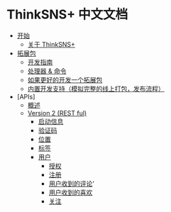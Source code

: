 # ThinkSNS+ 中文文档

- [开始](get-started)
    - [关于 ThinkSNS+](get-started)
- [拓展包](package)
    - [开发指南](package)
    - [处理器 & 命令](package/console.md)
    - [如果更好的开发一个拓展包](package/nice.md)
    - [内置开发支持（模拟完整的线上打包，发布流程）](package/dev.md)
- [APIs]
    - [概述](api-overview.md)
    - [Version 2 (REST ful)](api2)
        - [启动信息](api2/bootstrappers.md)
        - [验证码](api2/verification-code.md)
        - [位置](api2/locations.md)
        - [标签](api2/tags.md)
        - [用户](api2/users)
            - [授权](api2/users/authorization.md)
            - [注册](api2/users/register.md)
            - [用户收到的评论](api2/users/comments.md)‘
            - [用户收到的喜欢](api2/users/likes.md)
            - [关注](api2/users/followers.md)